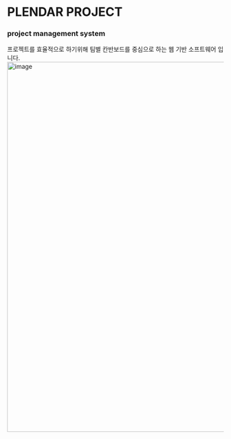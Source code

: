 # PLENDAR PROJECT
### project management system
프로젝트를 효율적으로 하기위해 팀별 칸반보드를 중심으로 하는 웹 기반 소프트웨어 입니다.
<img width="859" alt="image" src="https://user-images.githubusercontent.com/87961179/196321351-9cd24154-17b6-40c1-b52d-4a7791d332e4.png">
